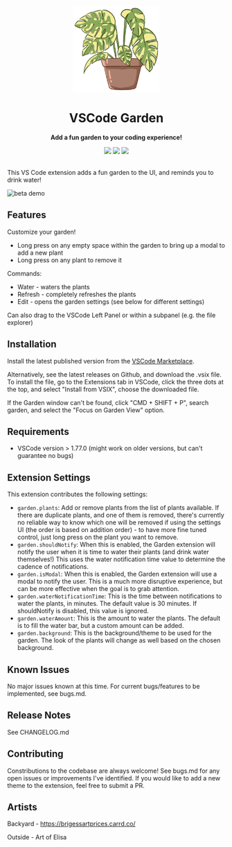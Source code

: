 <div align="center">
	<img src="assets/icons/logo.png" width="200" height="200">
	<h1>VSCode Garden</h1>
	<p>
		<b>Add a fun garden to your coding experience!</b>
	</p>
	<div align="center">
		<a href="https://marketplace.visualstudio.com/items?itemName=RohanBhushan.vsc-garden&ssr=false#version-history"><img src="https://img.shields.io/visual-studio-marketplace/v/RohanBhushan.vsc-garden?color=blue&logo=visual-studio"></a>
		<a href="https://marketplace.visualstudio.com/items?itemName=RohanBhushan.vsc-garden"><img src="https://vsmarketplacebadges.dev/downloads/RohanBhushan.vsc-garden.svg"></a>
		<a href="https://marketplace.visualstudio.com/items?itemName=RohanBhushan.vsc-garden&ssr=false#review-details"><img src="https://vsmarketplacebadges.dev/rating-star/RohanBhushan.vsc-garden.svg"></a>
	</div>
	<br/>
</div>

This VS Code extension adds a fun garden to the UI, and reminds you to drink water!

![beta demo](https://github.com/rbhushans/garden/blob/main/assets/documentation/garden_v2.0.0_demo.gif?raw=true)

## Features

Customize your garden!

- Long press on any empty space within the garden to bring up a modal to add a new plant
- Long press on any plant to remove it

Commands:

- Water - waters the plants
- Refresh - completely refreshes the plants
- Edit - opens the garden settings (see below for different settings)

Can also drag to the VSCode Left Panel or within a subpanel (e.g. the file explorer)

## Installation

Install the latest published version from the [VSCode Marketplace](https://marketplace.visualstudio.com/items?itemName=RohanBhushan.vsc-garden).

Alternatively, see the latest releases on Github, and download the .vsix file. To install the file, go to the Extensions tab in VSCode, click the three dots at the top, and select "Install from VSIX", choose the downloaded file.

If the Garden window can't be found, click "CMD + SHIFT + P", search garden, and select the "Focus on Garden View" option.

## Requirements

- VSCode version > 1.77.0 (might work on older versions, but can't guarantee no bugs)

## Extension Settings

This extension contributes the following settings:

- `garden.plants`: Add or remove plants from the list of plants available. If there are duplicate plants, and one of them is removed, there's currently no reliable way to know which one will be removed if using the settings UI (the order is based on addition order) - to have more fine tuned control, just long press on the plant you want to remove.
- `garden.shouldNotify`: When this is enabled, the Garden extension will notify the user when it is time to water their plants (and drink water themselves!) This uses the water notification time value to determine the cadence of notifications.
- `garden.isModal`: When this is enabled, the Garden extension will use a modal to notify the user. This is a much more disruptive experience, but can be more effective when the goal is to grab attention.
- `garden.waterNotificationTime`: This is the time between notifications to water the plants, in minutes. The default value is 30 minutes. If shouldNotify is disabled, this value is ignored.
- `garden.waterAmount`: This is the amount to water the plants. The default is to fill the water bar, but a custom amount can be added.
- `garden.background`: This is the background/theme to be used for the garden. The look of the plants will change as well based on the chosen background.

## Known Issues

No major issues known at this time. For current bugs/features to be implemented, see bugs.md.

## Release Notes

See CHANGELOG.md

## Contributing

Constributions to the codebase are always welcome! See bugs.md for any open issues or improvements I've identified. If you would like to add a new theme to the extension, feel free to submit a PR.

## Artists

Backyard - https://brigessartprices.carrd.co/

Outside - Art of Elisa
